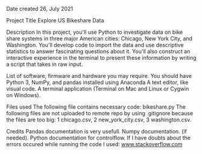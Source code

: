 Date created
26, July 2021

Project Title
Explore US Bikeshare Data

Description
In this project, you'll use Python to investigate data on bike share systems in three major American cities: Chicago, New York City, and Washington. You'll develop code to import the data and use descriptive statistics to answer fascinating questions about it. You'll also construct an interactive experience in the terminal to present these information by writing a script that takes in raw input.

List of software, firmware and hardware you may require. You should have Python 3, NumPy, and pandas installed using Anaconda A text editor, like visual code. A terminal application (Terminal on Mac and Linux or Cygwin on Windows).

Files used
The following file contains necessary code: bikeshare.py The following files are not uploaded to remote repo by using .gitignore because the files are too big: 1 chicago.csv, 2 new_york_city.csv, 3 washington.csv.

Credits
Pandas documentation is very usefull. Numpy documentation. (if needed). Python documentation for controlflow. If I have doubts about the errors occured while running the code I used: www.stackoverflow.com
